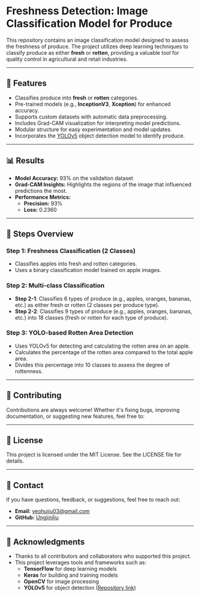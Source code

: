 # **Freshness Detection: Image Classification Model for Produce**

This repository contains an image classification model designed to assess the freshness of produce. The project utilizes deep learning techniques to classify produce as either **fresh** or **rotten**, providing a valuable tool for quality control in agricultural and retail industries.

---

## 🚀 **Features**
- Classifies produce into **fresh** or **rotten** categories.
- Pre-trained models (e.g., **InceptionV3**, **Xception**) for enhanced accuracy.
- Supports custom datasets with automatic data preprocessing.
- Includes Grad-CAM visualization for interpreting model predictions.
- Modular structure for easy experimentation and model updates.
- Incorporates the [YOLOv5](https://github.com/ultralytics/yolov5) object detection model to identify produce.

---

## 📊 **Results**
- **Model Accuracy:** 93% on the validation dataset
- **Grad-CAM Insights:** Highlights the regions of the image that influenced predictions the most.
- **Performance Metrics:**
  - **Precision:** 93%
  - **Loss:** 0.2360
 
---

## 📝 **Steps Overview**

### Step 1: Freshness Classification (2 Classes)
- Classifies apples into fresh and rotten categories.
- Uses a binary classification model trained on apple images.
### Step 2: Multi-class Classification
- **Step 2-1**: Classifies 6 types of produce (e.g., apples, oranges, bananas, etc.) as either fresh or rotten (2 classes per produce type).
- **Step 2-2**: Classifies 9 types of produce (e.g., apples, oranges, bananas, etc.) into 18 classes (fresh or rotten for each type of produce).
### Step 3: YOLO-based Rotten Area Detection
- Uses YOLOv5 for detecting and calculating the rotten area on an apple.
- Calculates the percentage of the rotten area compared to the total apple area.
- Divides this percentage into 10 classes to assess the degree of rottenness.

---

## 🤝 **Contributing**
Contributions are always welcome! Whether it's fixing bugs, improving documentation, or suggesting new features, feel free to:

---

## 📜 **License**

This project is licensed under the MIT License. See the LICENSE file for details.

---

## 📧 **Contact**
If you have questions, feedback, or suggestions, feel free to reach out:

- **Email:** yeohuiju03@gmail.com  
- **GitHub:** [Ungjinilju](https://github.com/Ungjinilju)

---

## 🌟 **Acknowledgments**

- Thanks to all contributors and collaborators who supported this project.
- This project leverages tools and frameworks such as:
  - **TensorFlow** for deep learning models
  - **Keras** for building and training models
  - **OpenCV** for image processing
  - **YOLOv5** for object detection ([Repository link](https://github.com/ultralytics/yolov5))
